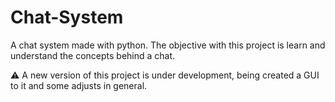 # Chat-System

A chat system made with python. The objective with this project is learn and understand the concepts behind a chat.

:warning: A new version of this project is under development, being created a GUI to it and some adjusts in general.
